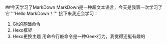 ##今天学习了MarkDown
MarkDown是一种超文本语言，今天是我第一次学习了它
'''Hello MarkDown！'''
接下来我还会学习：
1. Git的基础命令
1. Hexo框架
1. Hexo更换主题
用命令行敲命令是一种Geek行为，我觉得还挺有趣的
